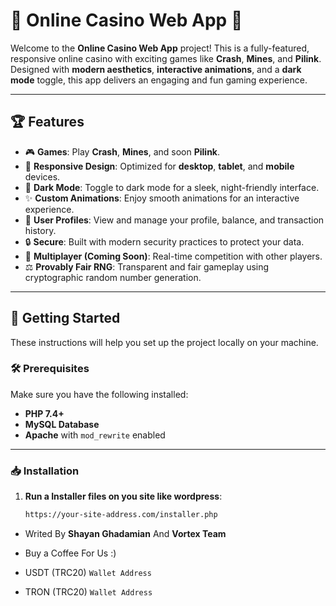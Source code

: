# 🎰 **Online Casino Web App** 🚀

Welcome to the **Online Casino Web App** project! This is a fully-featured, responsive online casino with exciting games like **Crash**, **Mines**, and **Pilink**. Designed with **modern aesthetics**, **interactive animations**, and a **dark mode** toggle, this app delivers an engaging and fun gaming experience.

---

## 🏆 **Features**

- 🎮 **Games**: Play **Crash**, **Mines**, and soon **Pilink**.
- 📱 **Responsive Design**: Optimized for **desktop**, **tablet**, and **mobile** devices.
- 🌙 **Dark Mode**: Toggle to dark mode for a sleek, night-friendly interface.
- ✨ **Custom Animations**: Enjoy smooth animations for an interactive experience.
- 👤 **User Profiles**: View and manage your profile, balance, and transaction history.
- 🔒 **Secure**: Built with modern security practices to protect your data.
- 🚀 **Multiplayer (Coming Soon)**: Real-time competition with other players.
- ⚖️ **Provably Fair RNG**: Transparent and fair gameplay using cryptographic random number generation.

---

## 🚀 **Getting Started**

These instructions will help you set up the project locally on your machine.

### 🛠️ **Prerequisites**

Make sure you have the following installed:
- **PHP 7.4+**
- **MySQL Database**
- **Apache** with `mod_rewrite` enabled

---

### 📥 **Installation**

1. **Run a Installer files on you site like wordpress**:
    ```bash
    https://your-site-address.com/installer.php
    ```
- Writed By **Shayan Ghadamian** And **Vortex Team**


- Buy a Coffee For Us :) 
- USDT (TRC20) ```Wallet Address```
- TRON (TRC20) ```Wallet Address```
